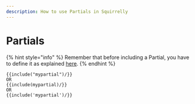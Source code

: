 ```yaml
---
description: How to use Partials in Squirrelly
---
```


# Partials

{% hint style="info" %}
Remember that before including a Partial, you have to define it as explained [here](../api/definepartial.md).
{% endhint %}

```text
{{include("mypartial")/}}
OR
{{include(mypartial)/}}
OR
{{include('mypartial')/}}
```



